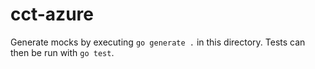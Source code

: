 # cct-azure

Generate mocks by executing `go generate .` in this directory.
Tests can then be run with `go test`.
